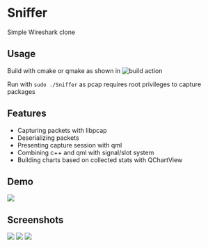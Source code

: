 # Sniffer
Simple Wireshark clone
## Usage
Build with cmake or qmake as shown in ![build action](.github/workflows/build.yml)

Run with ```sudo ./Sniffer``` as pcap requires root privileges to capture packages
## Features
* Capturing packets with libpcap
* Deserializing packets
* Presenting capture session with qml
* Combining c++ and qml with signal/slot system
* Building charts based on collected stats with QChartView
## Demo
![](demo/youtube_example.gif)
## Screenshots
![](https://sun9-19.userapi.com/impg/5T0v9XrzlCrLqlGbWhUnf6U3wLaQvrxoELCQKg/0sYAtFAmp0A.jpg?size=1920x1080&quality=96&sign=3193dc05bc2bc1310c25cc79bebbfbbd&type=album)
![](https://sun9-18.userapi.com/impg/evH5398mzMKHruxXPklbBKhaFJkAYz_tpykV4Q/_pZB8f_VRJw.jpg?size=1000x638&quality=96&sign=d75594d654361a65b66c6289fedac4e0&type=album)
![](https://sun9-71.userapi.com/impg/W6nvRYn_XIxXbl4Y7X0bdn7ith6S1TJX8VleGQ/Yptj1LfC0Bs.jpg?size=703x520&quality=96&sign=1b2279aca4105fa50e5392aa641cffa3&type=album)
